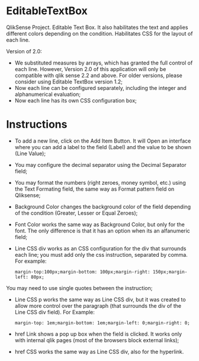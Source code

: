 # EditableTextBox

QlikSense Project. Editable Text Box. It also habilitates the text and applies different colors depending on the condition. Habilitates CSS for the layout of each line.

Version of 2.0:
  - We substituted measures by arrays, which has granted the full control of each line. However, Version 2.0 of this application will only be compatible with qlik sense 2.2 and above. For older versions, please consider using Editable TextBox version 1.2;
  - Now each line can be configured separately, including the integer and alphanumerical evaluation;
  - Now each line has its own CSS configuration box;
  


# Instructions

  - To add a new line, click on the Add Item Button. It will Open an interface where you can add a label to the field (Label) and the value to be shown (Line Value); 
  - You may configure the decimal separator using the Decimal Separator field;
  - You may format the numbers (right zeroes, money symbol, etc.) using the Text Formating field, the same way as Format pattern field on Qliksense;
  - Background Color changes the background color of the field depending of the condition (Greater, Lesser or Equal Zeroes);
  - Font Color works the same way as Background Color, but only for the font. The only difference is that it has an option when its an alfanumeric field;
  - Line CSS div works as an CSS configuration for the div that surrounds each line; you must add only the css instruction, separated by comma. For example: 
  
        margin-top:100px;margin-bottom: 100px;margin-right: 150px;margin-left: 80px;

  You may need to use single quotes between the instruction;
  
  - Line CSS p works the same way as Line CSS div, but it was created to allow more control over the paragraph (that surrounds the div of the Line CSS div field). For Example:
        
        margin-top: 1em;margin-bottom: 1em;margin-left: 0;margin-right: 0;
  
  - href Link shows a pop up box when the field is clicked. It works only with internal qlik pages (most of the browsers block external links);
  
  - href CSS works the same way as Line CSS div, also for the hyperlink.
  
  
        
  

